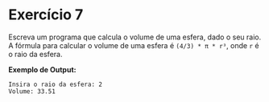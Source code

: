 # Exercício 7

Escreva um programa que calcula o volume de uma esfera, dado o seu raio. A fórmula para calcular o volume de uma esfera é `(4/3) * π * r³`, onde `r` é o raio da esfera.

**Exemplo de Output:**

```console
Insira o raio da esfera: 2
Volume: 33.51
```

